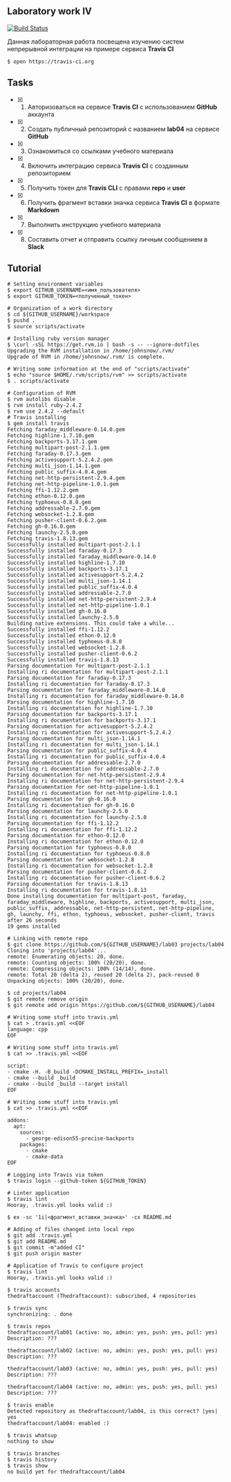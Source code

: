 ## Laboratory work IV

[![Build Status](https://travis-ci.com/thedraftaccount/lab04.svg?branch=master)](https://travis-ci.com/thedraftaccount/lab04)

Данная лабораторная работа посвещена изучению систем непрерывной интеграции на примере сервиса **Travis CI**

```ShellSession
$ open https://travis-ci.org
```

## Tasks

- [x] 1. Авторизоваться на сервисе **Travis CI** с использованием **GitHub** аккаунта
- [x] 2. Создать публичный репозиторий с названием **lab04** на сервисе **GitHub**
- [x] 3. Ознакомиться со ссылками учебного материала
- [x] 4. Включить интеграцию сервиса **Travis CI** с созданным репозиторием
- [x] 5. Получить токен для **Travis CLI** с правами **repo** и **user**
- [x] 6. Получить фрагмент вставки значка сервиса **Travis CI** в формате **Markdown**
- [x] 7. Выполнить инструкцию учебного материала
- [x] 8. Составить отчет и отправить ссылку личным сообщением в **Slack**

## Tutorial

```ShellSession
# Setting environment variables
$ export GITHUB_USERNAME=<имя_пользователя>
$ export GITHUB_TOKEN=<полученный_токен>
```

```ShellSession
# Organization of a work directory
$ cd ${GITHUB_USERNAME}/workspace
$ pushd .
$ source scripts/activate
```

```ShellSession
# Installing ruby version manager
$ \curl -sSL https://get.rvm.io | bash -s -- --ignore-dotfiles
Upgrading the RVM installation in /home/johnsnow/.rvm/
Upgrade of RVM in /home/johnsnow/.rvm/ is complete.

# Writing some information at the end of "scripts/activate"
$ echo "source $HOME/.rvm/scripts/rvm" >> scripts/activate
$ . scripts/activate

# Configuration of RVM 
$ rvm autolibs disable
$ rvm install ruby-2.4.2
$ rvm use 2.4.2 --default
# Travis installing
$ gem install travis
Fetching faraday_middleware-0.14.0.gem
Fetching highline-1.7.10.gem
Fetching backports-3.17.1.gem
Fetching multipart-post-2.1.1.gem
Fetching faraday-0.17.3.gem
Fetching activesupport-5.2.4.2.gem
Fetching multi_json-1.14.1.gem
Fetching public_suffix-4.0.4.gem
Fetching net-http-persistent-2.9.4.gem
Fetching net-http-pipeline-1.0.1.gem
Fetching ffi-1.12.2.gem
Fetching ethon-0.12.0.gem
Fetching typhoeus-0.8.0.gem
Fetching addressable-2.7.0.gem
Fetching websocket-1.2.8.gem
Fetching pusher-client-0.6.2.gem
Fetching gh-0.16.0.gem
Fetching launchy-2.5.0.gem
Fetching travis-1.8.13.gem
Successfully installed multipart-post-2.1.1
Successfully installed faraday-0.17.3
Successfully installed faraday_middleware-0.14.0
Successfully installed highline-1.7.10
Successfully installed backports-3.17.1
Successfully installed activesupport-5.2.4.2
Successfully installed multi_json-1.14.1
Successfully installed public_suffix-4.0.4
Successfully installed addressable-2.7.0
Successfully installed net-http-persistent-2.9.4
Successfully installed net-http-pipeline-1.0.1
Successfully installed gh-0.16.0
Successfully installed launchy-2.5.0
Building native extensions. This could take a while...
Successfully installed ffi-1.12.2
Successfully installed ethon-0.12.0
Successfully installed typhoeus-0.8.0
Successfully installed websocket-1.2.8
Successfully installed pusher-client-0.6.2
Successfully installed travis-1.8.13
Parsing documentation for multipart-post-2.1.1
Installing ri documentation for multipart-post-2.1.1
Parsing documentation for faraday-0.17.3
Installing ri documentation for faraday-0.17.3
Parsing documentation for faraday_middleware-0.14.0
Installing ri documentation for faraday_middleware-0.14.0
Parsing documentation for highline-1.7.10
Installing ri documentation for highline-1.7.10
Parsing documentation for backports-3.17.1
Installing ri documentation for backports-3.17.1
Parsing documentation for activesupport-5.2.4.2
Installing ri documentation for activesupport-5.2.4.2
Parsing documentation for multi_json-1.14.1
Installing ri documentation for multi_json-1.14.1
Parsing documentation for public_suffix-4.0.4
Installing ri documentation for public_suffix-4.0.4
Parsing documentation for addressable-2.7.0
Installing ri documentation for addressable-2.7.0
Parsing documentation for net-http-persistent-2.9.4
Installing ri documentation for net-http-persistent-2.9.4
Parsing documentation for net-http-pipeline-1.0.1
Installing ri documentation for net-http-pipeline-1.0.1
Parsing documentation for gh-0.16.0
Installing ri documentation for gh-0.16.0
Parsing documentation for launchy-2.5.0
Installing ri documentation for launchy-2.5.0
Parsing documentation for ffi-1.12.2
Installing ri documentation for ffi-1.12.2
Parsing documentation for ethon-0.12.0
Installing ri documentation for ethon-0.12.0
Parsing documentation for typhoeus-0.8.0
Installing ri documentation for typhoeus-0.8.0
Parsing documentation for websocket-1.2.8
Installing ri documentation for websocket-1.2.8
Parsing documentation for pusher-client-0.6.2
Installing ri documentation for pusher-client-0.6.2
Parsing documentation for travis-1.8.13
Installing ri documentation for travis-1.8.13
Done installing documentation for multipart-post, faraday, faraday_middleware, highline, backports, activesupport, multi_json, public_suffix, addressable, net-http-persistent, net-http-pipeline, gh, launchy, ffi, ethon, typhoeus, websocket, pusher-client, travis after 26 seconds
19 gems installed
```

```ShellSession
# Linking with remote repo
$ git clone https://github.com/${GITHUB_USERNAME}/lab03 projects/lab04
Cloning into 'projects/lab04'...
remote: Enumerating objects: 20, done.
remote: Counting objects: 100% (20/20), done.
remote: Compressing objects: 100% (14/14), done.
remote: Total 20 (delta 2), reused 20 (delta 2), pack-reused 0
Unpacking objects: 100% (20/20), done.

$ cd projects/lab04
$ git remote remove origin
$ git remote add origin https://github.com/${GITHUB_USERNAME}/lab04
```

```ShellSession
# Writing some stuff into travis.yml
$ cat > .travis.yml <<EOF
language: cpp
EOF
```

```ShellSession
# Writing some stuff into travis.yml
$ cat >> .travis.yml <<EOF

script:
- cmake -H. -B_build -DCMAKE_INSTALL_PREFIX=_install
- cmake --build _build
- cmake --build _build --target install
EOF
```

```ShellSession
# Writing some stuff into travis.yml
$ cat >> .travis.yml <<EOF

addons:
  apt:
    sources:
      - george-edison55-precise-backports
    packages:
      - cmake
      - cmake-data
EOF
```

```ShellSession
# Logging into Travis via token
$ travis login --github-token ${GITHUB_TOKEN}
```

```ShellSession
# Linter application
$ travis lint
Hooray, .travis.yml looks valid :)

```

```ShellSession
$ ex -sc '1i|<фрагмент_вставки_значка>' -cx README.md
```

```ShellSession
# Adding of files changed into local repo
$ git add .travis.yml
$ git add README.md
$ git commit -m"added CI"
$ git push origin master
```

```ShellSession
# Application of Travis to configure project
$ travis lint
Hooray, .travis.yml looks valid :)

$ travis accounts
thedraftaccount (Thedraftaccount): subscribed, 4 repositories

$ travis sync
synchronizing: . done

$ travis repos
thedraftaccount/lab01 (active: no, admin: yes, push: yes, pull: yes)
Description: ???

thedraftaccount/lab02 (active: no, admin: yes, push: yes, pull: yes)
Description: ???

thedraftaccount/lab03 (active: no, admin: yes, push: yes, pull: yes)
Description: ???

thedraftaccount/lab04 (active: no, admin: yes, push: yes, pull: yes)
Description: ???

$ travis enable
Detected repository as thedraftaccount/lab04, is this correct? |yes| yes
thedraftaccount/lab04: enabled :)

$ travis whatsup
nothing to show

$ travis branches
$ travis history
$ travis show
no build yet for thedraftaccount/lab04

```